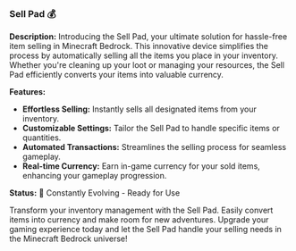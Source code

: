 ### Sell Pad 💰 

**Description:**
Introducing the Sell Pad, your ultimate solution for hassle-free item selling in Minecraft Bedrock. This innovative device simplifies the process by automatically selling all the items you place in your inventory. Whether you're cleaning up your loot or managing your resources, the Sell Pad efficiently converts your items into valuable currency.

**Features:**
- **Effortless Selling:** Instantly sells all designated items from your inventory.
- **Customizable Settings:** Tailor the Sell Pad to handle specific items or quantities.
- **Automated Transactions:** Streamlines the selling process for seamless gameplay.
- **Real-time Currency:** Earn in-game currency for your sold items, enhancing your gameplay progression.

**Status:**
🚀 Constantly Evolving - Ready for Use

Transform your inventory management with the Sell Pad. Easily convert items into currency and make room for new adventures. Upgrade your gaming experience today and let the Sell Pad handle your selling needs in the Minecraft Bedrock universe!

